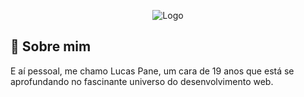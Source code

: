 <p align="center"><img src="https://i.imgur.com/zDNSjO8.jpeg" alt="Logo"></p>


## 🚀 Sobre mim
E aí pessoal, me chamo Lucas Pane, um cara de 19 anos que está se aprofundando no fascinante universo do desenvolvimento web.

